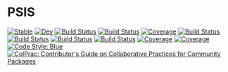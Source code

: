 # PSIS

[![Stable](https://img.shields.io/badge/docs-stable-blue.svg)](https://ParadaCarleton.github.io/PSIS.jl/stable)
[![Dev](https://img.shields.io/badge/docs-dev-blue.svg)](https://ParadaCarleton.github.io/PSIS.jl/dev)
[![Build Status](https://github.com/ParadaCarleton/PSIS.jl/workflows/CI/badge.svg)](https://github.com/ParadaCarleton/PSIS.jl/actions)
[![Build Status](https://github.com/ParadaCarleton/PSIS.jl/badges/master/pipeline.svg)](https://github.com/ParadaCarleton/PSIS.jl/pipelines)
[![Coverage](https://github.com/ParadaCarleton/PSIS.jl/badges/master/coverage.svg)](https://github.com/ParadaCarleton/PSIS.jl/commits/master)
[![Build Status](https://travis-ci.com/ParadaCarleton/PSIS.jl.svg?branch=master)](https://travis-ci.com/ParadaCarleton/PSIS.jl)
[![Build Status](https://ci.appveyor.com/api/projects/status/github/ParadaCarleton/PSIS.jl?svg=true)](https://ci.appveyor.com/project/ParadaCarleton/PSIS-jl)
[![Build Status](https://cloud.drone.io/api/badges/ParadaCarleton/PSIS.jl/status.svg)](https://cloud.drone.io/ParadaCarleton/PSIS.jl)
[![Build Status](https://api.cirrus-ci.com/github/ParadaCarleton/PSIS.jl.svg)](https://cirrus-ci.com/github/ParadaCarleton/PSIS.jl)
[![Coverage](https://codecov.io/gh/ParadaCarleton/PSIS.jl/branch/master/graph/badge.svg)](https://codecov.io/gh/ParadaCarleton/PSIS.jl)
[![Coverage](https://coveralls.io/repos/github/ParadaCarleton/PSIS.jl/badge.svg?branch=master)](https://coveralls.io/github/ParadaCarleton/PSIS.jl?branch=master)
[![Code Style: Blue](https://img.shields.io/badge/code%20style-blue-4495d1.svg)](https://github.com/invenia/BlueStyle)
[![ColPrac: Contributor's Guide on Collaborative Practices for Community Packages](https://img.shields.io/badge/ColPrac-Contributor's%20Guide-blueviolet)](https://github.com/SciML/ColPrac)

